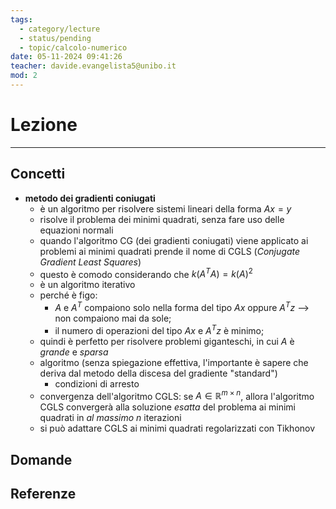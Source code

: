 ```yaml
---
tags:
  - category/lecture
  - status/pending
  - topic/calcolo-numerico
date: 05-11-2024 09:41:26
teacher: davide.evangelista5@unibo.it
mod: 2
---
```

# Lezione
---
## Concetti
- **metodo dei gradienti coniugati**
	- è un algoritmo per risolvere sistemi lineari della forma $Ax = y$
	- risolve il problema dei minimi quadrati, senza fare uso delle equazioni normali
	- quando l'algoritmo CG (dei gradienti coniugati) viene applicato ai problemi ai minimi quadrati prende il nome di CGLS (_Conjugate Gradient Least Squares_)
	- questo è comodo considerando che $k(A^{T}A) = k(A)^{2}$
	- è un algoritmo iterativo
	- perché è figo:
		- $A$ e $A^{T}$ compaiono solo nella forma del tipo $Ax$ oppure $A^{T}z$ --> non compaiono mai da sole;
		- il numero di operazioni del tipo $Ax$ e $A^{T}z$ è minimo;
	- quindi è perfetto per risolvere problemi giganteschi, in cui $A$ è _grande_ e _sparsa_
	- algoritmo (senza spiegazione effettiva, l'importante è sapere che deriva dal metodo della discesa del gradiente "standard")
		- condizioni di arresto
	- convergenza dell'algoritmo CGLS: se $A \in \mathbb{R}^{m \times n}$, allora l'algoritmo CGLS convergerà alla soluzione _esatta_ del problema ai minimi quadrati in _al massimo_ $n$ iterazioni
	- si può adattare CGLS ai minimi quadrati regolarizzati con Tikhonov

## Domande

## Referenze

